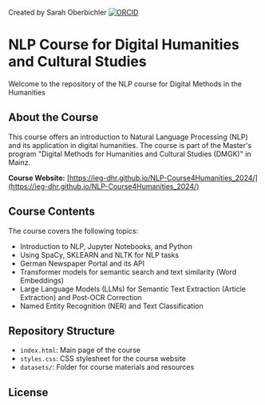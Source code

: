 Created by Sarah Oberbichler [![ORCID](https://info.orcid.org/wp-content/uploads/2019/11/orcid_16x16.png)](https://orcid.org/0000-0002-1031-2759)

# NLP Course for Digital Humanities and Cultural Studies

Welcome to the repository of the NLP course for Digital Methods in the Humanities

## About the Course

This course offers an introduction to Natural Language Processing (NLP) and its application in digital humanities. The course is part of the Master's program "Digital Methods for Humanities and Cultural Studies (DMGK)" in Mainz.

**Course Website:** [https://ieg-dhr.github.io/NLP-Course4Humanities_2024/](https://ieg-dhr.github.io/NLP-Course4Humanities_2024/)

## Course Contents

The course covers the following topics:
- Introduction to NLP, Jupyter Notebooks, and Python
- Using SpaCy, SKLEARN and NLTK for NLP tasks
- German Newspaper Portal and its API
- Transformer models for semantic search and text similarity (Word Embeddings)
- Large Language Models (LLMs) for Semantic Text Extraction (Article Extraction) and Post-OCR Correction
- Named Entity Recognition (NER) and Text Classification

## Repository Structure

- `index.html`: Main page of the course
- `styles.css`: CSS stylesheet for the course website
- `datasets/`: Folder for course materials and resources

## License
